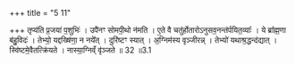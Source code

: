 +++
title = "5 11"

+++
तृप्य॑ति प्र॒जया॑ प॒शुभिः॑ । उपै॑नꣳ सोमपी॒थो न॑मति । ए॒ते वै चतु॑र्होतारोऽनुसव॒नन्त॑र्पयित॒व्याः᳚ । ये ब्रा᳚ह्म॒णा ब॑हु॒विदः॑ । तेभ्यो॒ यद्दख्षि॑णा॒ न नये᳚त् । दुरि॑ष्टꣳ स्यात् । अ॒ग्निम॑स्य वृञ्जीरन्न् । तेभ्यो॑ यथाश्र॒द्धन्द॑द्यात् । स्वि॑ष्टमे॒वैतत्क्रि॑यते । नास्या॒ग्निव्ँ वृ॑ञ्जते ॥ 32 ॥3.1

